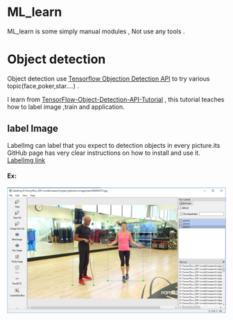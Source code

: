ML_learn
===
ML_learn is some simply manual modules , Not use any tools .

Object detection
===
Object detection use [Tensorflow Objection Detection API](https://github.com/tensorflow/models/tree/master/research/object_detection) to try various topic(face,poker,star....) .

 I learn from  [TensorFlow-Object-Detection-API-Tutorial](https://github.com/EdjeElectronics/TensorFlow-Object-Detection-API-Tutorial-Train-Multiple-Objects-Windows-10) ,  this tutorial teaches how to label image ,train and application.

## label Image
LabelImg can label that you expect to detection objects in every picture.its GitHub page has very clear instructions on how to install and use it.<br>
[LabelImg link](https://github.com/tzutalin/labelImg)

#### Ex:
![image](https://github.com/facg88032/picture/blob/master/labelImage.png)
